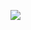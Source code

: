 <p><a class="imgpopup" href="/sites/default/files/MOBILE1.jpg"><img src="/sites/default/files/MOBILE1.jpg width="" height="" /></a></p> 